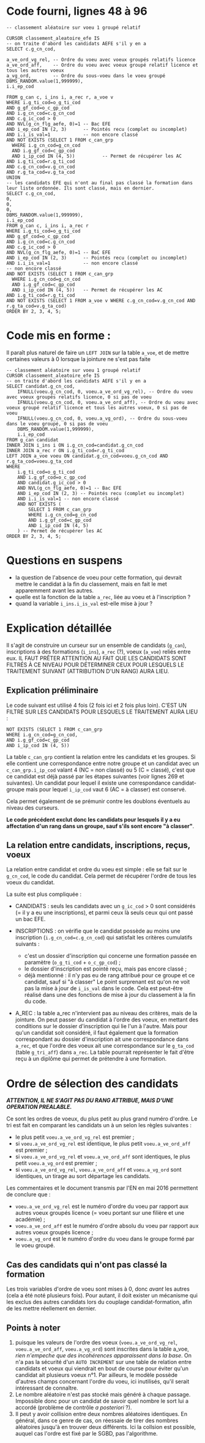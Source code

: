 # Code fourni, lignes 48 à 96
```
-- classement aléatoire sur voeu 1 groupé relatif

CURSOR classement_aleatoire_efe IS
-- on traite d'abord les candidats AEFE s'il y en a
SELECT c.g_cn_cod,

a_ve_ord_vg_rel, -- Ordre du voeu avec voeux groupés relatifs licence
a_ve_ord_aff,    -- Ordre du voeu avec voeux groupé relatif licence et tous les autres voeux
a_vg_ord,        -- Ordre du sous-voeu dans le voeu groupé
DBMS_RANDOM.value(1,999999),
i.i_ep_cod

FROM g_can c, i_ins i, a_rec r, a_voe v
WHERE i.g_ti_cod=o_g_ti_cod
AND g_gf_cod=o_c_gp_cod
AND i.g_cn_cod=c.g_cn_cod
AND c.g_ic_cod > 0
AND NVL(g_cn_flg_aefe, 0)=1 -- Bac EFE
AND i_ep_cod IN (2, 3)      -- Pointés recu (complet ou incomplet)
AND i.i_is_val=1            -- non encore classé
AND NOT EXISTS (SELECT 1 FROM c_can_grp
  WHERE i.g_cn_cod=g_cn_cod
  AND i.g_gf_cod=c_gp_cod
  AND i_ip_cod IN (4, 5))          -- Permet de récupérer les AC
AND i.g_ti_cod=r.g_ti_cod
AND c.g_cn_cod=v.g_cn_cod
AND r.g_ta_cod=v.g_ta_cod
UNION
-- les candidats EFE qui n'ont au final pas classé la formation dans leur liste ordonnée. Ils sont classé, mais en dernier.
SELECT c.g_cn_cod,
0,
0,
0,
DBMS_RANDOM.value(1,999999),
i.i_ep_cod
FROM g_can c, i_ins i, a_rec r
WHERE i.g_ti_cod=o_g_ti_cod
AND g_gf_cod=o_c_gp_cod
AND i.g_cn_cod=c.g_cn_cod
AND c.g_ic_cod > 0
AND NVL(g_cn_flg_aefe, 0)=1 -- BaC EFE
AND i_ep_cod IN (2, 3)      -- Pointés recu (complet ou incomplet)
AND i.i_is_val=1            -- non encore classé
-- non encore classé
AND NOT EXISTS (SELECT 1 FROM c_can_grp
  WHERE i.g_cn_cod=g_cn_cod
  AND i.g_gf_cod=c_gp_cod
  AND i_ip_cod IN (4, 5))   -- Permet de récupérer les AC
AND i.g_ti_cod=r.g_ti_cod
AND NOT EXISTS (SELECT 1 FROM a_voe v WHERE c.g_cn_cod=v.g_cn_cod AND r.g_ta_cod=v.g_ta_cod)
ORDER BY 2, 3, 4, 5;
```

# Code mis en forme :
Il paraît plus naturel de faire un `LEFT JOIN` sur la table `a_voe`, et de mettre certaines valeurs à 0 lorsque la jointure ne s'est pas faite
```
-- classement aléatoire sur voeu 1 groupé relatif
CURSOR classement_aleatoire_efe IS
-- on traite d'abord les candidats AEFE s'il y en a
SELECT candidat.g_cn_cod,
	IFNULL(voeu.g_cn_cod, 0, voeu.a_ve_ord_vg_rel), -- Ordre du voeu avec voeux groupés relatifs licence, 0 si pas de voeu
	IFNULL(voeu.g_cn_cod, 0, voeu.a_ve_ord_aff), -- Ordre du voeu avec voeux groupé relatif licence et tous les autres voeux, 0 si pas de voeu
	IFNULL(voeu.g_cn_cod, 0, voeu.a_vg_ord), -- Ordre du sous-voeu dans le voeu groupé, 0 si pas de voeu
	DBMS_RANDOM.value(1,999999),
	i.i_ep_cod
FROM g_can candidat
INNER JOIN i_ins i ON i.g_cn_cod=candidat.g_cn_cod
INNER JOIN a_rec r ON i.g_ti_cod=r.g_ti_cod
LEFT JOIN a_voe voeu ON candidat.g_cn_cod=voeu.g_cn_cod AND r.g_ta_cod=voeu.g_ta_cod
WHERE 
	i.g_ti_cod=o_g_ti_cod
	AND i.g_gf_cod=o_c_gp_cod
	AND candidat.g_ic_cod > 0
	AND NVL(g_cn_flg_aefe, 0)=1 -- Bac EFE
	AND i_ep_cod IN (2, 3) -- Pointés recu (complet ou incomplet)
	AND i.i_is_val=1 -- non encore classé
	AND NOT EXISTS (
		SELECT 1 FROM c_can_grp
		WHERE i.g_cn_cod=g_cn_cod
		AND i.g_gf_cod=c_gp_cod
		AND i_ip_cod IN (4, 5)
	) -- Permet de récupérer les AC
ORDER BY 2, 3, 4, 5;
```
		
# Questions en suspens 
* la question de l'absence de voeu pour cette formation, qui devrait mettre le candidat à la fin du classement, mais en fait le met apparemment avant les autres.
* quelle est la fonction de la table `a_rec`, liée au voeu et à l'inscription ?
* quand la variable `i_ins.i_is_val` est-elle mise à jour ?

# Explication détaillée
Il s'agit de construire un curseur sur un ensemble de candidats (`g_can`), inscriptions à des formations (`i_ins`), `a_rec` (?), voeux (`a_voe`) reliés entre eux.
IL FAUT PRÊTER ATTENTION AU FAIT QUE LES CANDIDATS SONT FILTRÉS À CE NIVEAU POUR DÉTERMINER CEUX POUR LESQUELS LE TRAITEMENT SUIVANT (ATTRIBUTION D'UN RANG) AURA LIEU.

## Explication préliminaire
Le code suivant est utilisé 4 fois (2 fois ici et 2 fois plus loin). C'EST UN FILTRE SUR LES CANDIDATS POUR LESQUELS LE TRAITEMENT AURA LIEU :

```
NOT EXISTS (SELECT 1 FROM c_can_grp
WHERE i.g_cn_cod=g_cn_cod,
AND i.g_gf_cod=c_gp_cod
AND i_ip_cod IN (4, 5))
```

La table `c_can_grp` contient la relation entre les candidats et les groupes. Si elle contient une correspondance entre notre groupe et un candidat avec un `c_can_grp.i_ip_cod`  valant 4 (NC = non classé) ou 5 (C = classé), c'est que ce candidat est déjà passé par les étapes suivantes (voir lignes 269 et suivantes). Un candidat pour lequel il existe une correspondance candidat-groupe mais pour lequel `i_ip_cod` vaut 6 (AC = à classer) est conservé.

Cela permet également de se prémunir contre les doublons éventuels au niveau des curseurs.

**Le code précédent exclut donc les candidats pour lesquels il y a eu affectation d'un rang dans un groupe, sauf s'ils sont encore "à classer"**.

## La relation entre candidats, inscriptions, reçus, voeux
La relation entre candidat et ordre du voeu est simple : elle se fait sur le `g_cn_cod`, le code du candidat. Cela permet de récupérer l'ordre de tous les voeux du candidat.

La suite est plus compliquée :
* CANDIDATS : seuls les candidats avec un `g_ic_cod` > 0 sont considérés (= il y a eu une inscriptions), et parmi ceux là seuls ceux qui ont passé un bac EFE.

* INSCRIPTIONS : on vérifie que le candidat possède au moins une inscription (`i.g_cn_cod=c.g_cn_cod`) qui satisfait les critères cumulatifs suivants :
    * c'est un dossier d'inscription qui concerne une formation passée en paramètre (`o_g_ti_cod` + `o_c_gp_cod`) ;
    * le dossier d'inscription est pointé reçu, mais pas encore classé ;
    * déjà mentionné : il n'y pas eu de rang attribué pour ce groupe et ce candidat, sauf si "à classer"
Le point surprenant est qu'on ne voit pas la mise à jour de `i_is_val` dans le code. Cela est peut-être réalisé dans une des fonctions de mise à jour du classement à la fin du code.

* A_REC : la table a_rec n'intervient pas au niveau des critères, mais de la jointure. On peut passer du candidat à l'ordre des voeux, en mettant des conditions sur le dossier d'inscription qui lie l'un à l'autre. Mais pour qu'un candidat soit considéré, il faut également que la formation correspondant au dossier d'inscription ait une correspondance dans `a_rec`, et que l'ordre des voeux ait une correspondance sur le `g_ta_cod` (table `g_tri_aff`) dans `a_rec`. La table pourrait représenter le fait d'être reçu à un diplôme qui permet de prétendre à une formation.

# Ordre de sélection des candidats
***ATTENTION, IL NE S'AGIT PAS DU RANG ATTRIBUE, MAIS D'UNE OPERATION PREALABLE.***

Ce sont les ordres de voeux, du plus petit au plus grand numéro d'ordre. Le tri est fait en comparant les candidats un à un selon les règles suivantes :
* le plus petit `voeu.a_ve_ord_vg_rel` est premier ;
* si `voeu.a_ve_ord_vg_rel` est identique, le plus petit `voeu.a_ve_ord_aff` est premier ;
* si `voeu.a_ve_ord_vg_rel` et `voeu.a_ve_ord_aff` sont identiques, le plus petit `voeu.a_vg_ord` est premier ;
* si `voeu.a_ve_ord_vg_rel`, `voeu.a_ve_ord_aff` et `voeu.a_vg_ord` sont identiques, un tirage au sort départage les candidats.

Les commentaires et le document transmis par l'EN en mai 2016 permettent de conclure que :
* `voeu.a_ve_ord_vg_rel` est le numéro d'ordre du voeu par rapport aux autres voeux groupés licence (= voeu portant sur une filière et une académie) ;
* `voeu.a_ve_ord_aff` est le numéro d'ordre absolu du voeu par rapport aux autres voeux groupés licence ;
* `voeu.a_vg_ord` est le numéro d'ordre du voeu dans le groupe formé par le voeu groupé.

## Cas des candidats qui n'ont pas classé la formation
Les trois variables d'ordre de voeu sont mises à 0, donc *avant* les autres (cela a été noté plusieurs fois). Pour autant, il doit exister un mécanisme qui les exclus des autres candidats lors du couplage candidat-formation, afin de les mettre réellement en dernier.

## Points à noter 
1. puisque les valeurs de l'ordre des voeux (`voeu.a_ve_ord_vg_rel`, `voeu.a_ve_ord_aff`, `voeu.a_vg_ord`) sont inscrites dans la table a_voe, *rien n'empeche que des incohérences apparaissent dans la base*. On n'a pas la sécurité d'un `AUTO INCREMENT` sur une table de relation entre candidats et voeux qui viendrait en bout de course pour éviter qu'un candidat ait plusieurs voeux n°1. Par ailleurs, le modèle possède d'autres champs concernant l'ordre du voeu, ici inutilisés, qu'il serait intéressant de connaître.
2. Le nombre aléatoire n'est pas stocké mais généré à chaque passage. Impossible donc pour un candidat de savoir quel nombre le sort lui a accordé (problème de contrôle *a posteriori* ?).
3. Il peut y avoir collision entre deux nombres aléatoires identiques. En général, dans ce genre de cas, on réessaie de tirer des nombres aléatoires jusqu'à en trouver deux différents. Ici la collsion est possible, auquel cas l'ordre est fixé par le SGBD, pas l'algorithme.